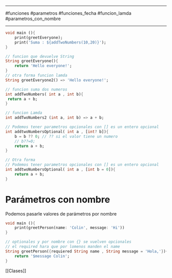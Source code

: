 ___
#funciones #parametros #funciones_fecha #funcion_lamda #parametros_con_nombre
____

```Dart
void main (){
	print(greetEveryone);
	print('Suma : ${addTwoNumbers(10,20)}');
}

// funcion que devuelve String
String greetEveryone(){
	return 'Hello everyone!';
}
// otra forma funcion lamda
String greetEveryone2() => 'Hello everyone!';

// funcion suma dos numeros
int addTwoNumbers( int a , int b){
 return a + b;
}

// funcion Lamda
int addTwoNumbers2 (int a, int b) => a + b;

// Podemos tener parametros opcionales con [] es un entero opcional
int addtwoNumbersOptional( int a , [int? b]){
	b = b ?? 0; // ?? si el valor tiene un numero
	// b??=0;
	return a + b;
}

// Otra forma
// Podemos tener parametros opcionales con [] es un entero opcional
int addtwoNumbersOptional( int a , [int b = 0]){
	return a + b;
}

```

# Parámetros con nombre

Podemos pasarle valores de parámetros por nombre

```Dart
void main (){
	print(greetPerson(name: 'Colin', message: 'Hi'))
}

// optionales y por nombre con {} se vuelven opcionales
// el required hara que por lomenos manden el name
String greetPerson({requiered String name , String message = 'Hola,'}){
	return '$message Colin';
}

```

[[Clases]]